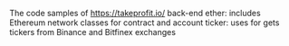 The code samples of https://takeprofit.io/ back-end
ether: includes Ethereum network classes for contract and account
ticker: uses for gets tickers from Binance and Bitfinex exchanges
